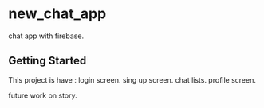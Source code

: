 # new_chat_app

chat app with firebase.

## Getting Started

This project is have :
login screen.
sing up screen.
chat lists.
profile screen.


future work on story. 

